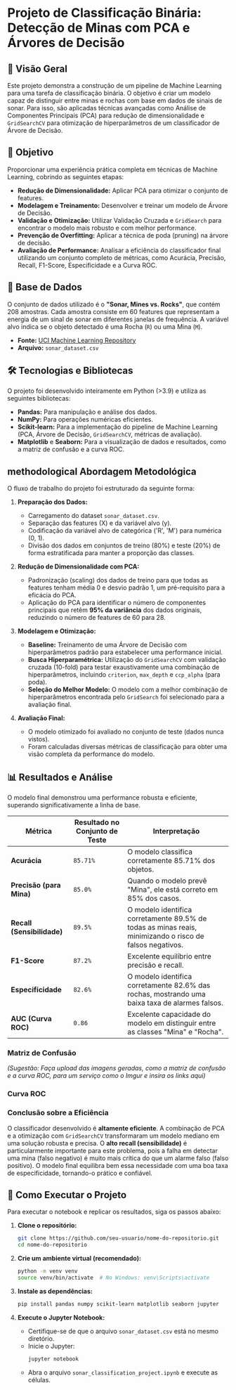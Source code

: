# Projeto de Classificação Binária: Detecção de Minas com PCA e Árvores de Decisão

## 📝 Visão Geral

Este projeto demonstra a construção de um pipeline de Machine Learning para uma tarefa de classificação binária. O objetivo é criar um modelo capaz de distinguir entre minas e rochas com base em dados de sinais de sonar. Para isso, são aplicadas técnicas avançadas como Análise de Componentes Principais (PCA) para redução de dimensionalidade e `GridSearchCV` para otimização de hiperparâmetros de um classificador de Árvore de Decisão.

## 🎯 Objetivo

Proporcionar uma experiência prática completa em técnicas de Machine Learning, cobrindo as seguintes etapas:

  * **Redução de Dimensionalidade:** Aplicar PCA para otimizar o conjunto de features.
  * **Modelagem e Treinamento:** Desenvolver e treinar um modelo de Árvore de Decisão.
  * **Validação e Otimização:** Utilizar Validação Cruzada e `GridSearch` para encontrar o modelo mais robusto e com melhor performance.
  * **Prevenção de Overfitting:** Aplicar a técnica de poda (pruning) na árvore de decisão.
  * **Avaliação de Performance:** Analisar a eficiência do classificador final utilizando um conjunto completo de métricas, como Acurácia, Precisão, Recall, F1-Score, Especificidade e a Curva ROC.

## 💾 Base de Dados

O conjunto de dados utilizado é o **"Sonar, Mines vs. Rocks"**, que contém 208 amostras. Cada amostra consiste em 60 features que representam a energia de um sinal de sonar em diferentes janelas de frequência. A variável alvo indica se o objeto detectado é uma Rocha (`R`) ou uma Mina (`M`).

  * **Fonte:** [UCI Machine Learning Repository](https://archive.ics.uci.edu/ml/datasets/Connectionist+Bench+\(Sonar,+Mines+vs.+Rocks\))
  * **Arquivo:** `sonar_dataset.csv`

## 🛠️ Tecnologias e Bibliotecas

O projeto foi desenvolvido inteiramente em Python (\>3.9) e utiliza as seguintes bibliotecas:

  * **Pandas:** Para manipulação e análise dos dados.
  * **NumPy:** Para operações numéricas eficientes.
  * **Scikit-learn:** Para a implementação do pipeline de Machine Learning (PCA, Árvore de Decisão, `GridSearchCV`, métricas de avaliação).
  * **Matplotlib** e **Seaborn:** Para a visualização de dados e resultados, como a matriz de confusão e a curva ROC.

## methodological Abordagem Metodológica

O fluxo de trabalho do projeto foi estruturado da seguinte forma:

1.  **Preparação dos Dados:**

      * Carregamento do dataset `sonar_dataset.csv`.
      * Separação das features (X) e da variável alvo (y).
      * Codificação da variável alvo de categórica ('R', 'M') para numérica (0, 1).
      * Divisão dos dados em conjuntos de treino (80%) e teste (20%) de forma estratificada para manter a proporção das classes.

2.  **Redução de Dimensionalidade com PCA:**

      * Padronização (scaling) dos dados de treino para que todas as features tenham média 0 e desvio padrão 1, um pré-requisito para a eficácia do PCA.
      * Aplicação do PCA para identificar o número de componentes principais que retêm **95% da variância** dos dados originais, reduzindo o número de features de 60 para 28.

3.  **Modelagem e Otimização:**

      * **Baseline:** Treinamento de uma Árvore de Decisão com hiperparâmetros padrão para estabelecer uma performance inicial.
      * **Busca Hiperparamétrica:** Utilização do `GridSearchCV` com validação cruzada (10-fold) para testar exaustivamente uma combinação de hiperparâmetros, incluindo `criterion`, `max_depth` e `ccp_alpha` (para poda).
      * **Seleção do Melhor Modelo:** O modelo com a melhor combinação de hiperparâmetros encontrada pelo `GridSearch` foi selecionado para a avaliação final.

4.  **Avaliação Final:**

      * O modelo otimizado foi avaliado no conjunto de teste (dados nunca vistos).
      * Foram calculadas diversas métricas de classificação para obter uma visão completa da performance do modelo.

## 📊 Resultados e Análise

O modelo final demonstrou uma performance robusta e eficiente, superando significativamente a linha de base.

| Métrica                 | Resultado no Conjunto de Teste | Interpretação                                                                                             |
| ----------------------- | ------------------------------ | --------------------------------------------------------------------------------------------------------- |
| **Acurácia** | `85.71%`                       | O modelo classifica corretamente 85.71% dos objetos.                                                      |
| **Precisão (para Mina)** | `85.0%`                        | Quando o modelo prevê "Mina", ele está correto em 85% dos casos.                                          |
| **Recall (Sensibilidade)** | `89.5%`                        | O modelo identifica corretamente 89.5% de todas as minas reais, minimizando o risco de falsos negativos. |
| **F1-Score** | `87.2%`                        | Excelente equilíbrio entre precisão e recall.                                                             |
| **Especificidade** | `82.6%`                        | O modelo identifica corretamente 82.6% das rochas, mostrando uma baixa taxa de alarmes falsos.            |
| **AUC (Curva ROC)** | `0.86`                         | Excelente capacidade do modelo em distinguir entre as classes "Mina" e "Rocha".                          |

### Matriz de Confusão

*(Sugestão: Faça upload das imagens geradas, como a matriz de confusão e a curva ROC, para um serviço como o Imgur e insira os links aqui)*

### Curva ROC

### Conclusão sobre a Eficiência

O classificador desenvolvido é **altamente eficiente**. A combinação de PCA e a otimização com `GridSearchCV` transformaram um modelo mediano em uma solução robusta e precisa. O **alto recall (sensibilidade)** é particularmente importante para este problema, pois a falha em detectar uma mina (falso negativo) é muito mais crítica do que um alarme falso (falso positivo). O modelo final equilibra bem essa necessidade com uma boa taxa de especificidade, tornando-o prático e confiável.

## 🚀 Como Executar o Projeto

Para executar o notebook e replicar os resultados, siga os passos abaixo:

1.  **Clone o repositório:**

    ```bash
    git clone https://github.com/seu-usuario/nome-do-repositorio.git
    cd nome-do-repositorio
    ```

2.  **Crie um ambiente virtual (recomendado):**

    ```bash
    python -m venv venv
    source venv/bin/activate  # No Windows: venv\Scripts\activate
    ```

3.  **Instale as dependências:**

    ```bash
    pip install pandas numpy scikit-learn matplotlib seaborn jupyter
    ```

4.  **Execute o Jupyter Notebook:**

      * Certifique-se de que o arquivo `sonar_dataset.csv` está no mesmo diretório.
      * Inicie o Jupyter:
        ```bash
        jupyter notebook
        ```
      * Abra o arquivo `sonar_classification_project.ipynb` e execute as células.